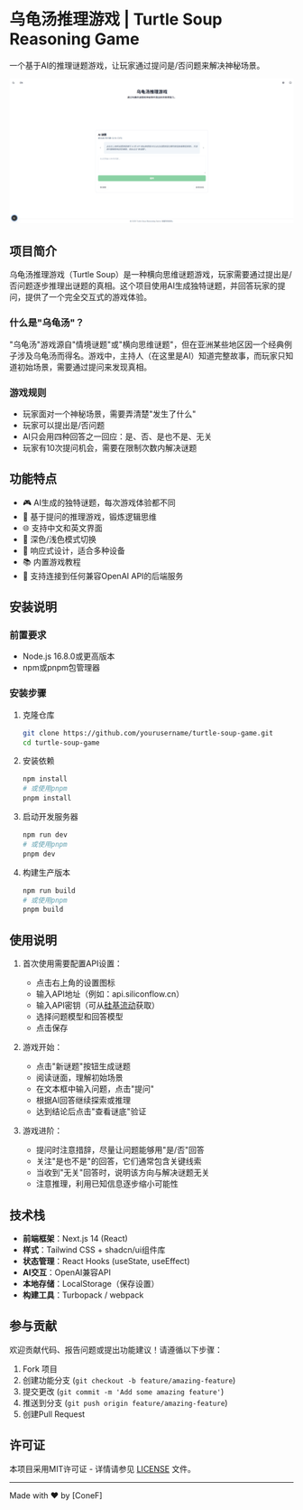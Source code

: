 # 乌龟汤推理游戏 | Turtle Soup Reasoning Game

一个基于AI的推理谜题游戏，让玩家通过提问是/否问题来解决神秘场景。

![乌龟汤推理游戏截图](public/screenshot.png)

## 项目简介

乌龟汤推理游戏（Turtle Soup）是一种横向思维谜题游戏，玩家需要通过提出是/否问题逐步推理出谜题的真相。这个项目使用AI生成独特谜题，并回答玩家的提问，提供了一个完全交互式的游戏体验。

### 什么是"乌龟汤"？

"乌龟汤"游戏源自"情境谜题"或"横向思维谜题"，但在亚洲某些地区因一个经典例子涉及乌龟汤而得名。游戏中，主持人（在这里是AI）知道完整故事，而玩家只知道初始场景，需要通过提问来发现真相。

### 游戏规则

- 玩家面对一个神秘场景，需要弄清楚"发生了什么"
- 玩家可以提出是/否问题
- AI只会用四种回答之一回应：是、否、是也不是、无关
- 玩家有10次提问机会，需要在限制次数内解决谜题

## 功能特点

- 🎮 AI生成的独特谜题，每次游戏体验都不同
- 🤔 基于提问的推理游戏，锻炼逻辑思维
- 🌐 支持中文和英文界面
- 🎨 深色/浅色模式切换
- 📱 响应式设计，适合多种设备
- 📚 内置游戏教程
- 🔌 支持连接到任何兼容OpenAI API的后端服务

## 安装说明

### 前置要求

- Node.js 16.8.0或更高版本
- npm或pnpm包管理器

### 安装步骤

1. 克隆仓库
   ```bash
   git clone https://github.com/yourusername/turtle-soup-game.git
   cd turtle-soup-game
   ```

2. 安装依赖
   ```bash
   npm install
   # 或使用pnpm
   pnpm install
   ```

3. 启动开发服务器
   ```bash
   npm run dev
   # 或使用pnpm
   pnpm dev
   ```

4. 构建生产版本
   ```bash
   npm run build
   # 或使用pnpm
   pnpm build
   ```

## 使用说明

1. 首次使用需要配置API设置：
   - 点击右上角的设置图标
   - 输入API地址（例如：api.siliconflow.cn）
   - 输入API密钥（可从[硅基流动](https://account.siliconflow.cn/zh/login)获取）
   - 选择问题模型和回答模型
   - 点击保存

2. 游戏开始：
   - 点击"新谜题"按钮生成谜题
   - 阅读谜面，理解初始场景
   - 在文本框中输入问题，点击"提问"
   - 根据AI回答继续探索或推理
   - 达到结论后点击"查看谜底"验证

3. 游戏进阶：
   - 提问时注意措辞，尽量让问题能够用"是/否"回答
   - 关注"是也不是"的回答，它们通常包含关键线索
   - 当收到"无关"回答时，说明该方向与解决谜题无关
   - 注意推理，利用已知信息逐步缩小可能性

## 技术栈

- **前端框架**：Next.js 14 (React)
- **样式**：Tailwind CSS + shadcn/ui组件库
- **状态管理**：React Hooks (useState, useEffect)
- **AI交互**：OpenAI兼容API
- **本地存储**：LocalStorage（保存设置）
- **构建工具**：Turbopack / webpack

## 参与贡献

欢迎贡献代码、报告问题或提出功能建议！请遵循以下步骤：

1. Fork 项目
2. 创建功能分支 (`git checkout -b feature/amazing-feature`)
3. 提交更改 (`git commit -m 'Add some amazing feature'`)
4. 推送到分支 (`git push origin feature/amazing-feature`)
5. 创建Pull Request

## 许可证

本项目采用MIT许可证 - 详情请参见 [LICENSE](LICENSE) 文件。



---

Made with ❤️ by [ConeF] 